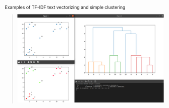 Examples of TF-IDF text vectorizing and simple clustering 

> ![screenshot](https://raw.githubusercontent.com/lxnewayfarer/pyclusters/master/figures.png)
